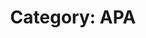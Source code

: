 ---
layout: category_content
title : "Category: APA"

metadata:
  description: "APA Category. All posts related to APA dan Bagaimana tutorial."
---